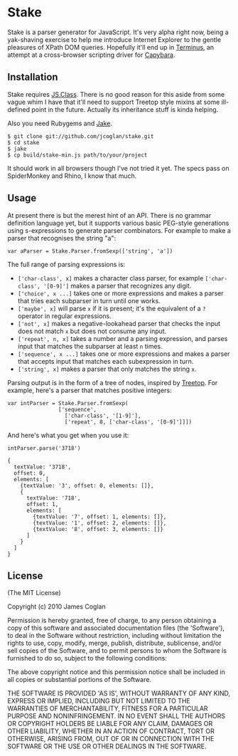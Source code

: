 Stake
=====

Stake is a parser generator for JavaScript. It's very alpha right
now, being a yak-shaving exercise to help me introduce Internet
Explorer to the gentle pleasures of XPath DOM queries. Hopefully
it'll end up in [Terminus][1], an attempt at a cross-browser
scripting driver for [Capybara][2].

[1]: http://github.com/jcoglan/terminus
[2]: http://github.com/jnicklas/capybara


Installation
------------

Stake requires [JS.Class][3]. There is no good reason for this
aside from some vague whim I have that it'll need to support Treetop
style mixins at some ill-defined point in the future. Actually its
inheritance stuff is kinda helping.

Also you need Rubygems and [Jake][4].

    $ git clone git://github.com/jcoglan/stake.git
    $ cd stake
    $ jake
    $ cp build/stake-min.js path/to/your/project

It should work in all browsers though I've not tried it yet. The
specs pass on SpiderMonkey and Rhino, I know that much.

[3]: http://jsclass.jcoglan.com
[4]: http://github.com/jcoglan/jake


Usage
-----

At present there is but the merest hint of an API. There is no grammar
definition language yet, but it supports various basic PEG-style
generations using s-expressions to generate parser combinators. For
example to make a parser that recognises the string "a":

    var aParser = Stake.Parser.fromSexp(['string', 'a'])

The full range of parsing expressions is:

* `['char-class', x]` makes a character class parser, for example
  `['char-class', '[0-9]']` makes a parser that recognizes any digit.
* `['choice', x ...]` takes one or more expressions and makes a parser
  that tries each subparser in turn until one works.
* `['maybe', x]` will parse `x` if it is present; it's the equivalent
  of a `?` operator in regular expressions.
* `['not', x]` makes a negative-lookahead parser that checks the input
  does not match `x` but does not consume any input.
* `['repeat', n, x]` takes a number and a parsing expression, and
  parses input that matches the subparser at least `n` times.
* `['sequence', x ...]` takes one or more expressions and makes a
  parser that accepts input that matches each subexpression in turn.
* `['string', x]` makes a parser that only matches the string `x`.

Parsing output is in the form of a tree of nodes, inspired by [Treetop][5].
For example, here's a parser that matches positive integers:

[5]: http://treetop.rubyforge.org/

    var intParser = Stake.Parser.fromSexp(
                    ['sequence',
                      ['char-class', '[1-9]'],
                      ['repeat', 0, ['char-class', '[0-9]']]])

And here's what you get when you use it:

    intParser.parse('3718')
    
    {
      textValue: '3718',
      offset: 0,
      elements: [
        {textValue: '3', offset: 0, elements: []},
        {
          textValue: '718',
          offset: 1,
          elements: [
            {textValue: '7', offset: 1, elements: []},
            {textValue: '1', offset: 2, elements: []},
            {textValue: '8', offset: 3, elements: []}
          ]
        }
      ]
    }


License
-------

(The MIT License)

Copyright (c) 2010 James Coglan

Permission is hereby granted, free of charge, to any person obtaining
a copy of this software and associated documentation files (the
'Software'), to deal in the Software without restriction, including
without limitation the rights to use, copy, modify, merge, publish,
distribute, sublicense, and/or sell copies of the Software, and to
permit persons to whom the Software is furnished to do so, subject to
the following conditions:

The above copyright notice and this permission notice shall be
included in all copies or substantial portions of the Software.

THE SOFTWARE IS PROVIDED 'AS IS', WITHOUT WARRANTY OF ANY KIND,
EXPRESS OR IMPLIED, INCLUDING BUT NOT LIMITED TO THE WARRANTIES OF
MERCHANTABILITY, FITNESS FOR A PARTICULAR PURPOSE AND NONINFRINGEMENT.
IN NO EVENT SHALL THE AUTHORS OR COPYRIGHT HOLDERS BE LIABLE FOR ANY
CLAIM, DAMAGES OR OTHER LIABILITY, WHETHER IN AN ACTION OF CONTRACT,
TORT OR OTHERWISE, ARISING FROM, OUT OF OR IN CONNECTION WITH THE
SOFTWARE OR THE USE OR OTHER DEALINGS IN THE SOFTWARE.

